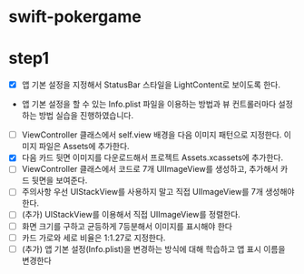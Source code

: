 # swift-pokergame

# step1

- [x] 앱 기본 설정을 지정해서 StatusBar 스타일을 LightContent로 보이도록 한다.
* 앱 기본 설정을 할 수 있는 Info.plist 파일을 이용하는 방법과 뷰 컨트롤러마다 설정하는 방법 실습을 진행하였습니다.
- [ ] ViewController 클래스에서 self.view 배경을 다음 이미지 패턴으로 지정한다. 이미지 파일은 Assets에 추가한다.
- [x] 다음 카드 뒷면 이미지를 다운로드해서 프로젝트 Assets.xcassets에 추가한다.
- [ ] ViewController 클래스에서 코드로 7개 UIImageView를 생성하고, 추가해서 카드 뒷면을 보여준다.
- [ ] 주의사항 우선 UIStackView를 사용하지 말고 직접 UIImageView를 7개 생성해야 한다.
- [ ] (추가) UIStackView를 이용해서 직접 UIImageView를 정렬한다.
- [ ] 화면 크기를 구하고 균등하게 7등분해서 이미지를 표시해야 한다
- [ ] 카드 가로와 세로 비율은 1:1.27로 지정한다.
- [ ] (추가) 앱 기본 설정(Info.plist)을 변경하는 방식에 대해 학습하고 앱 표시 이름을 변경한다
